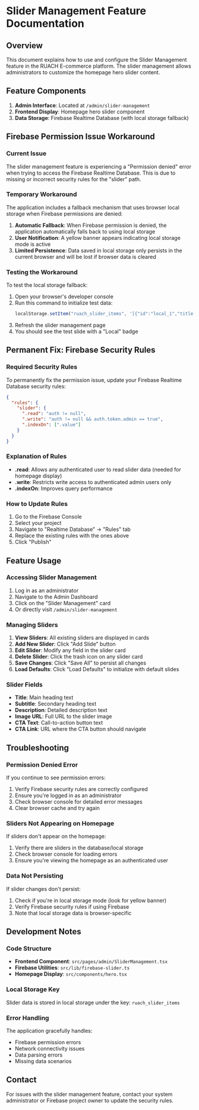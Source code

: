 # Slider Management Feature Documentation

## Overview
This document explains how to use and configure the Slider Management feature in the RUACH E-commerce platform. The slider management allows administrators to customize the homepage hero slider content.

## Feature Components
1. **Admin Interface**: Located at `/admin/slider-management`
2. **Frontend Display**: Homepage hero slider component
3. **Data Storage**: Firebase Realtime Database (with local storage fallback)

## Firebase Permission Issue Workaround

### Current Issue
The slider management feature is experiencing a "Permission denied" error when trying to access the Firebase Realtime Database. This is due to missing or incorrect security rules for the "slider" path.

### Temporary Workaround
The application includes a fallback mechanism that uses browser local storage when Firebase permissions are denied:

1. **Automatic Fallback**: When Firebase permission is denied, the application automatically falls back to using local storage
2. **User Notification**: A yellow banner appears indicating local storage mode is active
3. **Limited Persistence**: Data saved in local storage only persists in the current browser and will be lost if browser data is cleared

### Testing the Workaround
To test the local storage fallback:

1. Open your browser's developer console
2. Run this command to initialize test data:
   ```javascript
   localStorage.setItem("ruach_slider_items", '[{"id":"local_1","title":"Test Slide","subtitle":"This is a test slide","description":"Test description","image":"https://images.unsplash.com/photo-1441986300917-64674bd600d8?w=1200&auto=format&fit=crop&q=80","cta":"Click Me","ctaLink":"/shop","createdAt":1234567890,"updatedAt":1234567890}]')
   ```
3. Refresh the slider management page
4. You should see the test slide with a "Local" badge

## Permanent Fix: Firebase Security Rules

### Required Security Rules
To permanently fix the permission issue, update your Firebase Realtime Database security rules:

```json
{
  "rules": {
    "slider": {
      ".read": "auth != null",
      ".write": "auth != null && auth.token.admin == true",
      ".indexOn": [".value"]
    }
  }
}
```

### Explanation of Rules
- **.read**: Allows any authenticated user to read slider data (needed for homepage display)
- **.write**: Restricts write access to authenticated admin users only
- **.indexOn**: Improves query performance

### How to Update Rules
1. Go to the Firebase Console
2. Select your project
3. Navigate to "Realtime Database" → "Rules" tab
4. Replace the existing rules with the ones above
5. Click "Publish"

## Feature Usage

### Accessing Slider Management
1. Log in as an administrator
2. Navigate to the Admin Dashboard
3. Click on the "Slider Management" card
4. Or directly visit `/admin/slider-management`

### Managing Sliders
1. **View Sliders**: All existing sliders are displayed in cards
2. **Add New Slider**: Click "Add Slide" button
3. **Edit Slider**: Modify any field in the slider card
4. **Delete Slider**: Click the trash icon on any slider card
5. **Save Changes**: Click "Save All" to persist all changes
6. **Load Defaults**: Click "Load Defaults" to initialize with default slides

### Slider Fields
- **Title**: Main heading text
- **Subtitle**: Secondary heading text
- **Description**: Detailed description text
- **Image URL**: Full URL to the slider image
- **CTA Text**: Call-to-action button text
- **CTA Link**: URL where the CTA button should navigate

## Troubleshooting

### Permission Denied Error
If you continue to see permission errors:

1. Verify Firebase security rules are correctly configured
2. Ensure you're logged in as an administrator
3. Check browser console for detailed error messages
4. Clear browser cache and try again

### Sliders Not Appearing on Homepage
If sliders don't appear on the homepage:

1. Verify there are sliders in the database/local storage
2. Check browser console for loading errors
3. Ensure you're viewing the homepage as an authenticated user

### Data Not Persisting
If slider changes don't persist:

1. Check if you're in local storage mode (look for yellow banner)
2. Verify Firebase security rules if using Firebase
3. Note that local storage data is browser-specific

## Development Notes

### Code Structure
- **Frontend Component**: `src/pages/admin/SliderManagement.tsx`
- **Firebase Utilities**: `src/lib/firebase-slider.ts`
- **Homepage Display**: `src/components/hero.tsx`

### Local Storage Key
Slider data is stored in local storage under the key: `ruach_slider_items`

### Error Handling
The application gracefully handles:
- Firebase permission errors
- Network connectivity issues
- Data parsing errors
- Missing data scenarios

## Contact
For issues with the slider management feature, contact your system administrator or Firebase project owner to update the security rules.